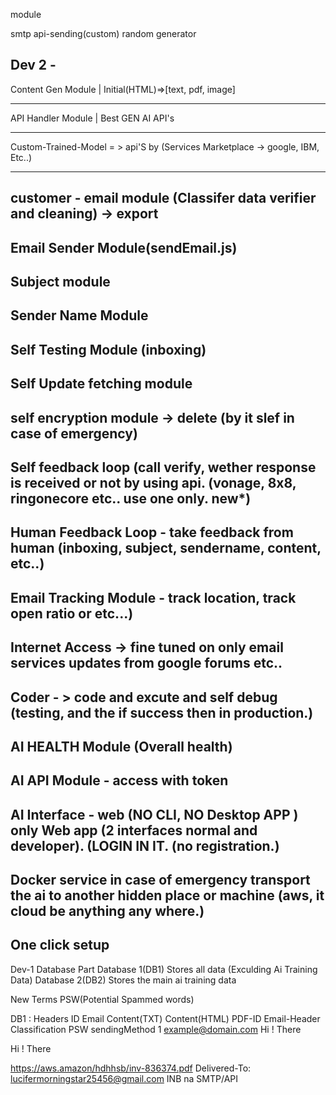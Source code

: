 module 


smtp
api-sending(custom)
random generator


Dev 2 - 
----------
Content Gen Module
|
Initial(HTML)=>[text, pdf, image]

--------------------------------

API Handler Module 
|
Best GEN  AI API's

----------------------------------

Custom-Trained-Model = > api'S by (Services Marketplace -> google, IBM, Etc..)

-------------------------------------------------------------------------------------------------

customer - email module (Classifer data verifier and cleaning) -> export
-------------------------------------------------------------------------------------
Email Sender Module(sendEmail.js)
-------------------------
Subject module
------
Sender Name Module
-----------------------------------
Self Testing Module (inboxing)
------------------------
Self Update fetching module
--------------------------------------
self encryption module -> delete (by it slef  in case of emergency)
---------------------------------------------------------------------------
Self feedback loop (call verify, wether response is received or not by using api. (vonage, 8x8, ringonecore etc.. use one only. new*)
----------------------------
Human Feedback Loop - take feedback from human (inboxing, subject, sendername, content, etc..) 
--------------------------------------------------------------------------------------------------
Email Tracking Module - track location, track open ratio or etc...)
--------------------------------
Internet Access -> fine tuned on only email services updates from google forums etc..
-----------------------------------------------------------------------------------------------------------------
Coder - > code and excute and self debug (testing, and the if success then in production.)
---------------------------------------------
AI HEALTH Module (Overall health)
------------------------------------
AI API Module - access with token
---------------------------------------
AI Interface - web (NO CLI, NO Desktop APP ) only Web app (2 interfaces normal and developer). (LOGIN IN IT. (no registration.)
---------------------------------------
Docker service in case of emergency transport the ai to another hidden place or machine (aws, it cloud be anything any where.)
--------------
One click setup
----------------------------------

Dev-1
Database Part
Database 1(DB1) Stores all data (Exculding Ai Training Data)
Database 2(DB2) Stores the main ai training data

New Terms 
PSW(Potential Spammed words)

DB1 : Headers 
ID	Email	            Content(TXT)	Content(HTML)	    PDF-ID	                                    Email-Header	                                Classification  PSW sendingMethod
1	example@domain.com	Hi ! There	    <p>Hi ! There</p>	https://aws.amazon/hdhhsb/inv-836374.pdf	Delivered-To: lucifermorningstar25456@gmail.com	INB             na  SMTP/API





 